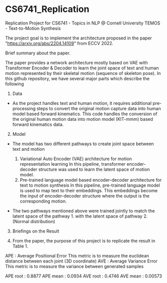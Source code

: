 # CS6741_Replication
Replication Project for CS6741 - Topics in NLP @ Cornell University
TEMOS - Text-to-Motion Synthesis

The project goal is to implement the architecture proposed in the paper "https://arxiv.org/abs/2204.14109" from ECCV 2022. 

Brief summary about the paper.

The paper provides a network architecture mostly based on VAE with Transformer Encoder & Decoder to learn the joint space of text and human motion represented by their skeletal motion (sequence of skeleton pose). In this github repository, we have several major parts which describe the following
1. Data 
  - As the project handles text and human motion, it requires additional pre-processing steps to convert the original motion capture data into human model based forward kinematics. This code handles the conversion of the original human motion data into motion model (KIT-mmm) based forward kinematics data.
  
2. Model
  - The model has two different pathways to create joint space between text and motion
    1. Variational Auto Encoder (VAE) architecture for motion representation learning
      In this pipeline, transformer encoder-decoder structure was used to learn the latent space of motion model.
    2. Pre-trained language model based encoder-decoder architecture for text to motion synthesis
      In this pipeline, pre-trained language model is used to map text to their embeddings. This embeddings become the input of encoder-decoder structure where the output is the corresponding motion.
      
  - The two pathways mentioned above were trained jointly to match the latent space of the pathway 1. with the latent space of pathway 2. (Normal distribution)
  

3. Briefings on the Result

 1. From the paper, the purpose of this project is to replicate the result in Table 1. 
 
 APE : Average Positional Error
       This metric is to measure the euclidean distance between each joint (3D coordinate)
 AVE : Average Variance Error
       This metric is to measure the variance between generated samples 

APE root : 0.8877  APE mean : 0.0934 AVE root : 0.4746 AVE mean : 0.00573

